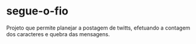 # segue-o-fio
Projeto que permite planejar a postagem de twitts, efetuando a contagem dos caracteres e quebra das mensagens.
